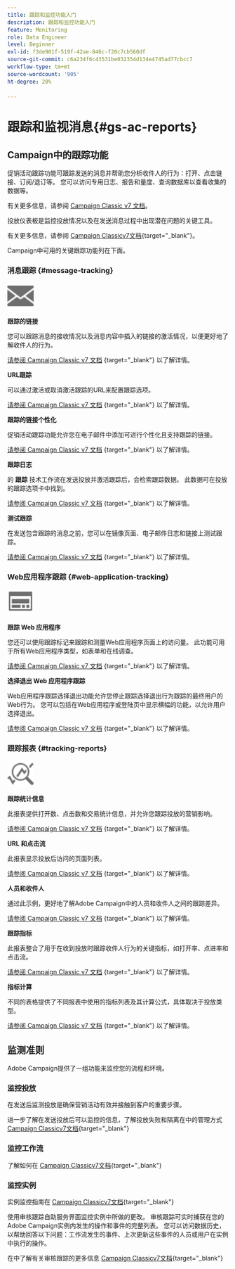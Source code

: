 ```yaml
---
title: 跟踪和监控功能入门
description: 跟踪和监控功能入门
feature: Monitoring
role: Data Engineer
level: Beginner
exl-id: f3de901f-519f-42ae-846c-f20c7cb560df
source-git-commit: c6a234f6c43531be032354d134e4745ad77cbcc7
workflow-type: tm+mt
source-wordcount: '905'
ht-degree: 20%

---
```


# 跟踪和监视消息{#gs-ac-reports}

## Campaign中的跟踪功能

促销活动跟踪功能可跟踪发送的消息并帮助您分析收件人的行为：打开、点击链接、订阅/退订等。 您可以访问专用日志、报告和量度、查询数据库以查看收集的数据等。

有关更多信息，请参阅 [Campaign Classic v7 文档](https://experienceleague.adobe.com/docs/campaign-classic/using/getting-started/profile-management/editing-a-profile.html?lang=en#tracking-tab)。

投放仪表板是监控投放情况以及在发送消息过程中出现潜在问题的关键工具。

有关更多信息，请参阅 [Campaign Classicv7文档](https://experienceleague.adobe.com/docs/campaign-classic/using/sending-messages/monitoring-deliveries/delivery-dashboard.html?lang=en#sending-messages){target=&quot;_blank&quot;}。

Campaign中可用的关键跟踪功能列在下面。

### 消息跟踪 {#message-tracking}

<img src="assets/do-not-localize/icon-message-tracking.svg" width="60px">

**跟踪的链接**

您可以跟踪消息的接收情况以及消息内容中插入的链接的激活情况，以便更好地了解收件人的行为。

[请参阅 Campaign Classic v7 文档](https://experienceleague.adobe.com/docs/campaign-classic/using/sending-messages/tracking-messages/how-to-configure-tracked-links.html?lang=en#sending-messages) {target=&quot;_blank&quot;} 以了解详情。

**URL跟踪**

可以通过激活或取消激活跟踪的URL来配置跟踪选项。

[请参阅 Campaign Classic v7 文档](https://experienceleague.adobe.com/docs/campaign-classic/using/sending-messages/tracking-messages/personalizing-url-tracking.html?lang=en#sending-messages) {target=&quot;_blank&quot;} 以了解详情。


**跟踪的链接个性化**

促销活动跟踪功能允许您在电子邮件中添加可进行个性化且支持跟踪的链接。

[请参阅 Campaign Classic v7 文档](https://experienceleague.adobe.com/docs/campaign-classic/using/sending-messages/tracking-messages/tracking-personalized-links/tracking-personalized-links.html?lang=en#sending-messages) {target=&quot;_blank&quot;} 以了解详情。

**跟踪日志**

的 **跟踪** 技术工作流在发送投放并激活跟踪后，会检索跟踪数据。 此数据可在投放的跟踪选项卡中找到。

[请参阅 Campaign Classic v7 文档](https://experienceleague.adobe.com/docs/campaign-classic/using/sending-messages/tracking-messages/accessing-the-tracking-logs.html?lang=en#sending-messages) {target=&quot;_blank&quot;} 以了解详情。

**测试跟踪**

在发送包含跟踪的消息之前，您可以在镜像页面、电子邮件日志和链接上测试跟踪。

[请参阅 Campaign Classic v7 文档](https://experienceleague.adobe.com/docs/campaign-classic/using/sending-messages/tracking-messages/testing-tracking.html?lang=en#sending-messages) {target=&quot;_blank&quot;} 以了解详情。

### Web应用程序跟踪 {#web-application-tracking}

<img src="assets/do-not-localize/icon-web-app.svg" width="60px">

**跟踪 Web 应用程序**

您还可以使用跟踪标记来跟踪和测量Web应用程序页面上的访问量。 此功能可用于所有Web应用程序类型，如表单和在线调查。

[请参阅 Campaign Classic v7 文档](https://experienceleague.adobe.com/docs/campaign-classic/using/designing-content/web-applications/tracking-a-web-application.html?lang=en#designing-content) {target=&quot;_blank&quot;} 以了解详情。

**选择退出 Web 应用程序跟踪**

Web应用程序跟踪选择退出功能允许您停止跟踪选择退出行为跟踪的最终用户的Web行为。 您可以包括在Web应用程序或登陆页中显示横幅的功能，以允许用户选择退出。

[请参阅 Campaign Classic v7 文档](https://experienceleague.adobe.com/docs/campaign-classic/using/designing-content/web-applications/web-application-tracking-opt-out.html?lang=en#designing-content) {target=&quot;_blank&quot;} 以了解详情。

### 跟踪报表 {#tracking-reports}

<img src="assets/do-not-localize/icon_monitor.svg" width="60px">

**跟踪统计信息**

此报表提供打开数、点击数和交易统计信息，并允许您跟踪投放的营销影响。

[请参阅 Campaign Classic v7 文档](https://experienceleague.adobe.com/docs/campaign-classic/using/sending-messages/tracking-messages/about-message-tracking.html?lang=en#tracking-reports) {target=&quot;_blank&quot;} 以了解详情。

**URL 和点击流**

此报表显示投放后访问的页面列表。

[请参阅 Campaign Classic v7 文档](https://experienceleague.adobe.com/docs/campaign-classic/using/reporting/reports-on-deliveries/delivery-reports.html?lang=en#urls-and-click-streams) {target=&quot;_blank&quot;} 以了解详情。

**人员和收件人**

通过此示例，更好地了解Adobe Campaign中的人员和收件人之间的跟踪差异。

[请参阅 Campaign Classic v7 文档](https://experienceleague.adobe.com/docs/campaign-classic/using/reporting/reports-on-deliveries/person-people-recipients.html?lang=en#reporting) {target=&quot;_blank&quot;} 以了解详情。

**跟踪指标**

此报表整合了用于在收到投放时跟踪收件人行为的关键指标，如打开率、点进率和点击流。

[请参阅 Campaign Classic v7 文档](https://experienceleague.adobe.com/docs/campaign-classic/using/reporting/reports-on-deliveries/delivery-reports.html?lang=en#reporting) {target=&quot;_blank&quot;} 以了解详情。

**指标计算**

不同的表格提供了不同报表中使用的指标列表及其计算公式，具体取决于投放类型。

[请参阅 Campaign Classic v7 文档](https://experienceleague.adobe.com/docs/campaign-classic/using/reporting/reports-on-deliveries/indicator-calculation.html?lang=en#reporting) {target=&quot;_blank&quot;} 以了解详情。

## 监测准则

Adobe Campaign提供了一组功能来监控您的流程和环境。

### 监控投放

在发送后监测投放是确保营销活动有效并接触到客户的重要步骤。

进一步了解在发送投放后可以监控的信息，了解投放失败和隔离在中的管理方式 [Campaign Classicv7文档](https://experienceleague.adobe.com/docs/campaign-classic/using/sending-messages/monitoring-deliveries/about-delivery-monitoring.html?lang=en#sending-messages){target=&quot;_blank&quot;}

### 监控工作流

了解如何在  [Campaign Classicv7文档](https://experienceleague.adobe.com/docs/campaign-classic/using/automating-with-workflows/monitoring-workflows/monitoring-workflow-execution.html?lang=en#automating-with-workflows){target=&quot;_blank&quot;}

### 监控实例

实例监控指南在 [Campaign Classicv7文档](https://experienceleague.adobe.com/docs/campaign-classic/using/monitoring-campaign-classic/introduction/monitoring-guidelines.html?lang=en#monitoring-campaign-classic){target=&quot;_blank&quot;}

使用审核跟踪自助服务界面监控实例中所做的更改。 审核跟踪可实时捕获在您的Adobe Campaign实例内发生的操作和事件的完整列表。 您可以访问数据历史，以帮助回答以下问题：工作流发生的事件、上次更新这些事件的人员或用户在实例中执行的操作。

在中了解有关审核跟踪的更多信息  [Campaign Classicv7文档](https://experienceleague.adobe.com/docs/campaign-classic/using/monitoring-campaign-classic/production-procedures/audit-trail.html?lang=en#accessing-audit-trail){target=&quot;_blank&quot;}
